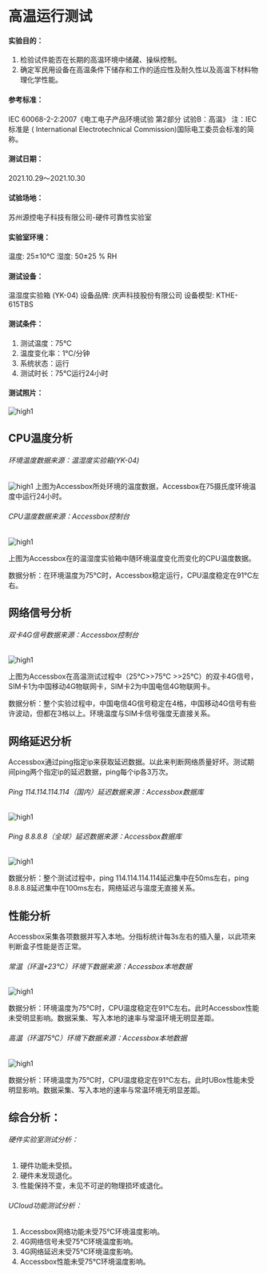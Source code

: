 # 高温运行测试

#### 实验目的：

1. 检验试件能否在长期的高温环境中储藏、操纵控制。
2. 确定军民用设备在高温条件下储存和工作的适应性及耐久性以及高温下材料物理化学性能。

#### 参考标准：

IEC 60068-2-2:2007《电工电子产品环境试验 第2部分 试验B：高温》
注：IEC标准是 ( International Electrotechnical Commission)国际电工委员会标准的简称。

#### 测试日期：
2021.10.29～2021.10.30

#### 试验场地：
苏州源控电子科技有限公司-硬件可靠性实验室

#### 实验室环境：
温度: 25±10℃   湿度: 50±25 % RH

#### 测试设备：
温湿度实验箱 (YK-04)  设备品牌: 庆声科技股份有限公司   设备模型: KTHE-615TBS 

#### 测试条件：

1. 测试温度：75℃
2. 温度变化率：1℃/分钟 
3. 系统状态：运行 
4. 测试时长：75℃运行24小时 

#### 测试照片：
![high1](../images/high1.png)

## CPU温度分析

###### 环境温度数据来源：温湿度实验箱(YK-04)

![high1](../images/high2.png)
上图为Accessbox所处环境的温度数据，Accessbox在75摄氏度环境温度中运行24小时。

###### CPU温度数据来源：Accessbox控制台

![high1](../images/high3.png)

上图为Accessbox在的温湿度实验箱中随环境温度变化而变化的CPU温度数据。

数据分析：在环境温度为75℃时，Accessbox稳定运行，CPU温度稳定在91℃左右。

## 网络信号分析

###### 双卡4G信号数据来源：Accessbox控制台

![high1](../images/high4.png)

上图为Accessbox在高温测试过程中（25℃>>75℃ >>25℃）的双卡4G信号，SIM卡1为中国移动4G物联网卡，SIM卡2为中国电信4G物联网卡。

数据分析：整个实验过程中，中国电信4G信号稳定在4格，中国移动4G信号有些许波动，但都在3格以上。环境温度与SIM卡信号强度无直接关系。

## 网络延迟分析 

Accessbox通过ping指定ip来获取延迟数据。以此来判断网络质量好坏。测试期间ping两个指定ip的延迟数据，ping每个ip各3万次。



###### Ping 114.114.114.114（国内）延迟数据来源：Accessbox数据库

![high1](../images/high5.png)

###### Ping 8.8.8.8（全球）延迟数据来源：Accessbox数据库

![high1](../images/high6.png)

数据分析：整个测试过程中，ping 114.114.114.114延迟集中在50ms左右，ping 8.8.8.8延迟集中在100ms左右，网络延迟与温度无直接关系。

## 性能分析

Accessbox采集各项数据并写入本地。分指标统计每3s左右的插入量，以此项来判断盒子性能是否正常。

###### 常温（环温+23℃）环境下数据来源：Accessbox本地数据

![high1](../images/high7.png)

数据分析：环境温度为75℃时，CPU温度稳定在91℃左右。此时Accessbox性能未受明显影响。数据采集、写入本地的速率与常温环境无明显差距。

###### 高温（环温75℃）环境下数据来源：Accessbox本地数据

![high1](../images/high8.png) 

数据分析：环境温度为75℃时，CPU温度稳定在91℃左右。此时UBox性能未受明显影响。数据采集、写入本地的速率与常温环境无明显差距。

## 综合分析：

###### 硬件实验室测试分析：

1. 硬件功能未受损。
2. 硬件未发现退化。
3. 性能保持不变，未见不可逆的物理损坏或退化。

###### UCloud功能测试分析：

1. Accessbox网络功能未受75℃环境温度影响。
2. 4G网络信号未受75℃环境温度影响。
3. 4G网络延迟未受75℃环境温度影响。
4. Accessbox性能未受75℃环境温度影响。

